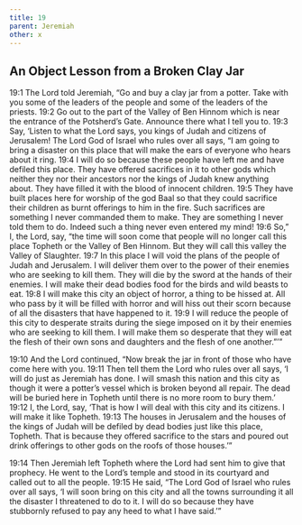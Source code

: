 ```yaml
---
title: 19
parent: Jeremiah
other: x
---
```



## An Object Lesson from a Broken Clay Jar

<a name="19:1">19:1</a> The Lord told Jeremiah, “Go and buy a clay jar from a potter. Take with you some of the leaders of the people and some of the leaders of the priests. <a name="19:2">19:2</a> Go out to the part of the Valley of Ben Hinnom which is near the entrance of the Potsherd’s Gate. Announce there what I tell you to. <a name="19:3">19:3</a> Say, ‘Listen to what the Lord says, you kings of Judah and citizens of Jerusalem! The Lord God of Israel who rules over all says, “I am going to bring a disaster on this place that will make the ears of everyone who hears about it ring. <a name="19:4">19:4</a> I will do so because these people have left me and have defiled this place. They have offered sacrifices in it to other gods which neither they nor their ancestors nor the kings of Judah knew anything about. They have filled it with the blood of innocent children. <a name="19:5">19:5</a> They have built places here for worship of the god Baal so that they could sacrifice their children as burnt offerings to him in the fire. Such sacrifices are something I never commanded them to make. They are something I never told them to do. Indeed such a thing never even entered my mind! <a name="19:6">19:6</a> So,” I, the Lord, say, “the time will soon come that people will no longer call this place Topheth or the Valley of Ben Hinnom. But they will call this valley the Valley of Slaughter. <a name="19:7">19:7</a> In this place I will void the plans of the people of Judah and Jerusalem. I will deliver them over to the power of their enemies who are seeking to kill them. They will die by the sword at the hands of their enemies. I will make their dead bodies food for the birds and wild beasts to eat. <a name="19:8">19:8</a> I will make this city an object of horror, a thing to be hissed at. All who pass by it will be filled with horror and will hiss out their scorn because of all the disasters that have happened to it. <a name="19:9">19:9</a> I will reduce the people of this city to desperate straits during the siege imposed on it by their enemies who are seeking to kill them. I will make them so desperate that they will eat the flesh of their own sons and daughters and the flesh of one another.”’”

<a name="19:10">19:10</a> And the Lord continued, “Now break the jar in front of those who have come here with you. <a name="19:11">19:11</a> Then tell them the Lord who rules over all says, ‘I will do just as Jeremiah has done. I will smash this nation and this city as though it were a potter’s vessel which is broken beyond all repair. The dead will be buried here in Topheth until there is no more room to bury them.’ <a name="19:12">19:12</a> I, the Lord, say, ‘That is how I will deal with this city and its citizens. I will make it like Topheth. <a name="19:13">19:13</a> The houses in Jerusalem and the houses of the kings of Judah will be defiled by dead bodies just like this place, Topheth. That is because they offered sacrifice to the stars and poured out drink offerings to other gods on the roofs of those houses.’”

<a name="19:14">19:14</a> Then Jeremiah left Topheth where the Lord had sent him to give that prophecy. He went to the Lord’s temple and stood in its courtyard and called out to all the people. <a name="19:15">19:15</a> He said, “The Lord God of Israel who rules over all says, ‘I will soon bring on this city and all the towns surrounding it all the disaster I threatened to do to it. I will do so because they have stubbornly refused to pay any heed to what I have said.’”